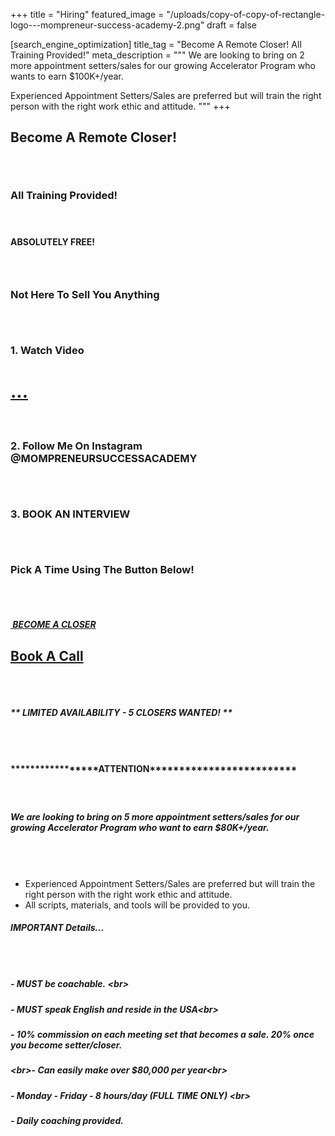 +++
title = "Hiring"
featured_image = "/uploads/copy-of-copy-of-rectangle-logo---mompreneur-success-academy-2.png"
draft = false

[search_engine_optimization]
title_tag = "Become A Remote Closer! All Training Provided!"
meta_description = """
We are looking to bring on 2 more appointment setters/sales for our growing Accelerator Program who wants to earn $100K+/year.

Experienced Appointment Setters/Sales are preferred but will train the right person with the right work ethic and attitude. """
+++

## **Become A Remote Closer\!**

###### &nbsp;

### **All Training Provided\!**

#### &nbsp;

#### **ABSOLUTELY FREE\!**

### &nbsp;

### Not Here To Sell You Anything

###### &nbsp;

### **1\. Watch Video**

# **[...](https://youtu.be/lopVITdhd2c)**

#### &nbsp;

### **2\. Follow Me On Instagram @MOMPRENEURSUCCESSACADEMY**

###### &nbsp;

### **3\. BOOK AN INTERVIEW**

###### &nbsp;

### **Pick A Time Using The Button Below\!**

###### &nbsp;

##### [&nbsp;BECOME A CLOSER](https://calendly.com/mompreneursuccessacademy/30-minute-meeting)

## [Book A Call](https://calendly.com/mompreneursuccessacademy/30-minute-meeting)

###### &nbsp;

##### **\*\* LIMITED AVAILABILITY** - 5 CLOSERS WANTED\! **\*\***

###### &nbsp;

#### **\*\*\*\*\*\*\*\*\*\*\*\*\*\*\*\*\*ATTENTION\*\*\*\*\*\*\*\*\*\*\*\*\*\*\*\*\*\*\*\*\*\*\*\*\***

##### &nbsp;

##### **We are looking to bring on 5 more appointment setters/sales for our growing Accelerator Program who want to earn $80K+/year.**

###### &nbsp;

* Experienced Appointment Setters/Sales are preferred but will train the right person with the right work ethic and attitude.&nbsp;
* All scripts, materials, and tools will be provided to you.

##### **IMPORTANT Details...**

###### &nbsp;

##### **\- MUST be coachable.&nbsp;**&lt;br&gt;

##### **\- MUST speak English and reside in the USA**&lt;br&gt;

##### **\- 10% commission on each meeting set that becomes a sale. 20% once you become setter/closer.**

##### &lt;br&gt;**\- Can easily make over $80,000 per year**&lt;br&gt;

##### **\- Monday - Friday - 8 hours/day (FULL TIME ONLY)&nbsp;**&lt;br&gt;

##### **\- Daily coaching provided.**

